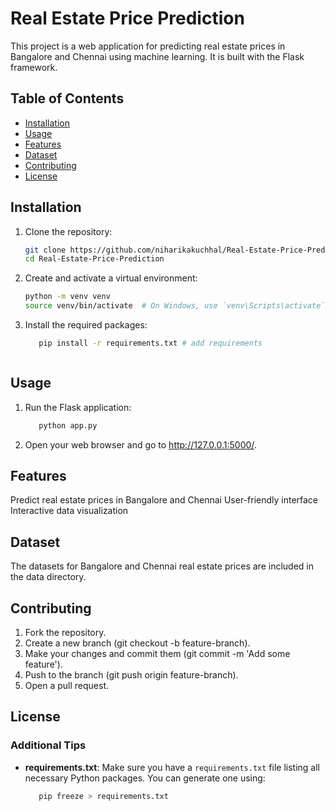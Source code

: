 # Real Estate Price Prediction

This project is a web application for predicting real estate prices in Bangalore and Chennai using machine learning. It is built with the Flask framework.

## Table of Contents
- [Installation](#installation)
- [Usage](#usage)
- [Features](#features)
- [Dataset](#dataset)
- [Contributing](#contributing)
- [License](#license)

## Installation

1. Clone the repository:
   ```bash
   git clone https://github.com/niharikakuchhal/Real-Estate-Price-Prediction.git
   cd Real-Estate-Price-Prediction

2. Create and activate a virtual environment:
   ```bash
   python -m venv venv
   source venv/bin/activate  # On Windows, use `venv\Scripts\activate`

3. Install the required packages:
   ```bash
      pip install -r requirements.txt # add requirements



## Usage
1. Run the Flask application:
   ```bash
      python app.py

2. Open your web browser and go to http://127.0.0.1:5000/.

## Features
  Predict real estate prices in Bangalore and Chennai
  User-friendly interface
  Interactive data visualization

## Dataset
The datasets for Bangalore and Chennai real estate prices are included in the data directory.

## Contributing
  1. Fork the repository.
  2. Create a new branch (git checkout -b feature-branch).
  3. Make your changes and commit them (git commit -m 'Add some feature').
  4. Push to the branch (git push origin feature-branch).
  5. Open a pull request.

## License

### Additional Tips

- **requirements.txt**: Make sure you have a `requirements.txt` file listing all necessary Python packages. You can generate one using:
  ```bash
     pip freeze > requirements.txt



